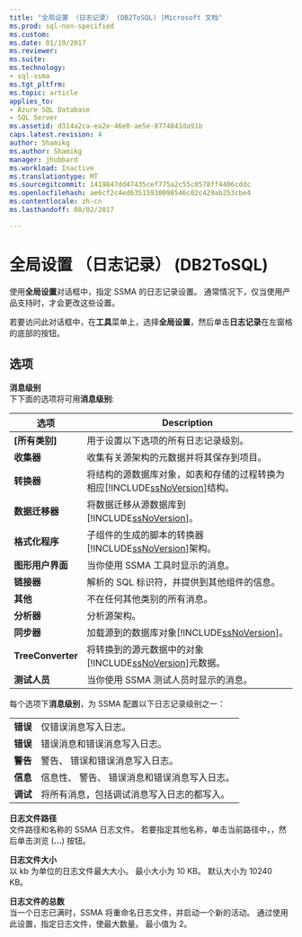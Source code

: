 ```yaml
---
title: "全局设置 （日志记录） (DB2ToSQL) |Microsoft 文档"
ms.prod: sql-non-specified
ms.custom: 
ms.date: 01/19/2017
ms.reviewer: 
ms.suite: 
ms.technology:
- sql-ssma
ms.tgt_pltfrm: 
ms.topic: article
applies_to:
- Azure SQL Database
- SQL Server
ms.assetid: d314a2ca-ea2e-46e0-ae5e-8774841da91b
caps.latest.revision: 4
author: Shamikg
ms.author: Shamikg
manager: jhubbard
ms.workload: Inactive
ms.translationtype: MT
ms.sourcegitcommit: 1419847dd47435cef775a2c55c0578ff4406cddc
ms.openlocfilehash: ae6cf2c4ed63515930098546c02c429ab253cbe4
ms.contentlocale: zh-cn
ms.lasthandoff: 08/02/2017

---
```

# <a name="global-settings-logging-db2tosql"></a>全局设置 （日志记录） (DB2ToSQL)
使用**全局设置**对话框中，指定 SSMA 的日志记录设置。 通常情况下，仅当使用产品支持时，才会更改这些设置。  
  
若要访问此对话框中，在**工具**菜单上，选择**全局设置**，然后单击**日志记录**在左窗格的底部的按钮。  
  
## <a name="options"></a>选项  
**消息级别**  
下下面的选项将可用**消息级别**:  
  
|选项|Description|  
|----------|---------------|  
|**[所有类别]**|用于设置以下选项的所有日志记录级别。|  
|**收集器**|收集有关源架构的元数据并将其保存到项目。|  
|**转换器**|将结构的源数据库对象，如表和存储的过程转换为相应[!INCLUDE[ssNoVersion](../../includes/ssnoversion_md.md)]结构。|  
|**数据迁移器**|将数据迁移从源数据库到[!INCLUDE[ssNoVersion](../../includes/ssnoversion_md.md)]。|  
|**格式化程序**|子组件的生成的脚本的转换器[!INCLUDE[ssNoVersion](../../includes/ssnoversion_md.md)]架构。|  
|**图形用户界面**|当你使用 SSMA 工具时显示的消息。|  
|**链接器**|解析的 SQL 标识符，并提供到其他组件的信息。|  
|**其他**|不在任何其他类别的所有消息。|  
|**分析器**|分析源架构。|  
|**同步器**|加载源到的数据库对象[!INCLUDE[ssNoVersion](../../includes/ssnoversion_md.md)]。|  
|**TreeConverter**|将转换到的源元数据中的对象[!INCLUDE[ssNoVersion](../../includes/ssnoversion_md.md)]元数据。|  
|**测试人员**|当你使用 SSMA 测试人员时显示的消息。|  
  
每个选项下**消息级别**，为 SSMA 配置以下日志记录级别之一：  
  
|||  
|-|-|  
|**错误**|仅错误消息写入日志。|  
|**错误**|错误消息和错误消息写入日志。|  
|**警告**|警告、 错误和错误消息写入日志。|  
|**信息**|信息性、 警告、 错误消息和错误消息写入日志。|  
|**调试**|将所有消息，包括调试消息写入日志的都写入。|  
  
**日志文件路径**  
文件路径和名称的 SSMA 日志文件。 若要指定其他名称，单击当前路径中，，然后单击浏览 (**...**) 按钮。  
  
**日志文件大小**  
以 kb 为单位的日志文件最大大小。 最小大小为 10 KB。 默认大小为 10240 KB。  
  
**日志文件的总数**  
当一个日志已满时，SSMA 将重命名日志文件，并启动一个新的活动。 通过使用此设置，指定日志文件，使最大数量。 最小值为 2。  
  

